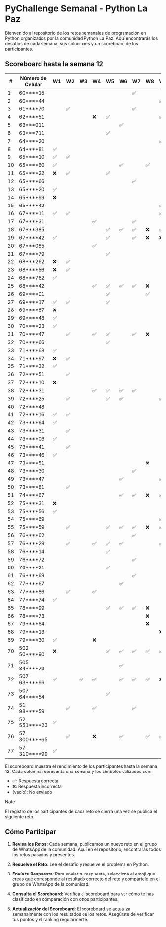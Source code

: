 # PyChallenge Semanal - Python La Paz

Bienvenido al repositorio de los retos semanales de programación en Python organizados por la comunidad Python La Paz. Aquí encontrarás los desafíos de cada semana, sus soluciones y un scoreboard de los participantes.

## Scoreboard hasta la semana 12

| #  | Número de Celular | W1 | W2 | W3 | W4 | W5 | W6 | W7 | W8 | W9 | W10| W11| W12|
|----|-------------------|----|----|----|----|----|----|----|----|----|----|----|----|
| 1  | 60****15          |    |    |    |    |    |    | ✅ |    |    |    |    |    |
| 2  | 60****44          |    |    |    |    |    |    |    |    | ✅ |    |    |    |
| 3  | 61****70          |    | ✅ |    |    |    |    | ✅ |    |    |    |    |    |
| 4  | 62****51          |    |    |    | ❌ | ✅ |    |    |    | ✅ | ✅ | ✅ | ✅ |
| 5  | 63***011          |    |    |    |    |    | ✅ |    |    |    |    |    |    |
| 6  | 63***711          |    |    |    |    | ✅ |    |    |    |    |    |    |    |
| 7  | 64****20          |    |    |    |    |    |    |    |    | ✅ |    |    |    |
| 8  | 64****81          | ✅ |    |    |    |    |    |    |    |    |    |    |    |
| 9  | 65****10          | ✅ | ✅ |    |    |    |    |    |    |    |    |    |    |
| 10 | 65****60          | ✅ |    |    |    |    | ✅ |    | ✅ |    |    |    |    |
| 11 | 65****22          | ❌ | ✅ |    |    | ✅ |    |    |    |    |    |    |    |
| 12 | 65****66          |    |    |    |    |    |    | ✅ |    |    |    |    |    |
| 13 | 65****20          | ✅ |    |    |    |    |    |    |    |    |    |    |    |
| 14 | 65****99          | ❌ |    |    |    |    |    |    |    |    |    |    |    |
| 15 | 65****42          |    |    |    |    |    |    |    |    | ✅ |    |    |    |
| 16 | 67****11          | ✅ | ✅ |    |    |    |    |    |    | ✅ |    | ✅ |    |
| 17 | 67****31          |    |    |    | ✅ |    |    | ✅ |    |    |    |    |    |
| 18 | 67***385          |    |    |    |    | ✅ | ✅ | ✅ | ❌ | ✅ |    | ✅ |    |
| 19 | 67****42          | ✅ |    |    |    | ✅ |    | ✅ | ❌ | ❌ |    | ✅ |    |
| 20 | 67***085          |    |    |    | ✅ |    |    |    |    |    |    |    |    |
| 21 | 67****79          |    |    |    |    | ✅ |    |    |    |    |    |    |    |
| 22 | 68***262          | ❌ | ✅ |    |    |    |    |    |    |    |    |    |    |
| 23 | 68****56          | ❌ | ✅ |    |    |    |    |    |    |    |    |    |    |
| 24 | 68***762          | ✅ |    |    |    |    |    |    |    |    |    |    |    |
| 25 | 68****42          |    |    |    | ✅ | ✅ | ✅ | ✅ | ❌ |    |    |    |    |
| 26 | 69****01          |    |    |    |    | ✅ |    |    | ✅ |    |    |    |    |
| 27 | 69****17          | ✅ | ✅ |    |    | ✅ |    |    |    |    |    |    |    |
| 28 | 69****87          | ❌ |    |    |    |    |    |    |    |    |    |    |    |
| 29 | 69****48          | ✅ |    |    |    |    |    |    |    |    |    |    |    |
| 30 | 70****23          | ✅ |    |    |    |    |    |    |    |    |    |    |    |
| 31 | 70****47          |    | ✅ |    | ✅ | ✅ |    | ✅ | ❌ |    |    |    |    |
| 32 | 70****66          |    |    |    |    | ✅ |    |    |    |    |    |    |    |
| 33 | 71****68          | ✅ |    |    |    |    |    |    |    |    |    |    |    |
| 34 | 71****97          | ❌ | ✅ |    |    |    |    |    |    |    |    |    | ✅ |
| 35 | 71****32          | ✅ |    |    |    |    |    |    |    |    |    |    |    |
| 36 | 72****51          |    | ✅ |    |    |    |    |    |    |    |    |    |    |
| 37 | 72****10          | ❌ |    |    |    |    |    |    |    |    |    |    |    |
| 38 | 72****31          |    |    |    | ✅ | ✅ | ✅ | ✅ |    |    |    |    |    |
| 39 | 72****25          |    | ✅ |    |    | ✅ | ✅ |    |    | ✅ |    |    |    |
| 40 | 72****48          |    |    |    |    |    |    |    |    |    | ✅ | ✅ |    |
| 41 | 72****16          | ✅ | ✅ |    |    |    |    |    |    |    |    |    |    |
| 42 | 73****64          | ✅ |    |    |    |    |    |    |    |    |    |    |    |
| 43 | 73****31          |    | ✅ |    |    |    |    |    |    |    |    |    |    |
| 44 | 73****06          | ✅ |    |    |    |    |    |    |    |    |    |    |    |
| 45 | 73****41          |    | ✅ |    |    |    |    |    |    |    |    |    |    |
| 46 | 73****46          | ✅ |    |    |    |    |    |    |    |    |    |    |    |
| 47 | 73****51          |    |    |    |    |    |    |    | ❌ |    |    |    |    |
| 48 | 73****30          |    |    |    |    |    |    | ✅ |    |    |    |    |    |
| 49 | 73****47          |    |    |    |    |    | ✅ |    |    | ✅ |    |    |    |
| 50 | 73****81          |    | ✅ |    |    |    |    |    |    |    |    |    |    |
| 51 | 74****67          |    |    |    |    |    | ✅ | ✅ | ❌ | ✅ |    | ✅ | ✅ |
| 52 | 75****31          | ❌ |    |    |    |    |    |    |    |    |    |    |    |
| 53 | 75****56          | ✅ |    |    |    |    |    |    |    |    |    |    |    |
| 54 | 75****69          |    |    |    |    |    |    |    |    | ✅ |    |    |    |
| 55 | 75****59          |    | ✅ |    |    | ✅ | ✅ | ✅ | ❌ | ✅ | ✅ | ✅ |    |
| 56 | 76****62          |    |    |    |    |    |    | ✅ |    |    |    |    |    |
| 57 | 76****29          |    | ✅ |    | ✅ | ✅ | ✅ |    |    | ✅ |    | ✅ | ✅ |
| 58 | 76****14          |    |    |    |    | ✅ |    |    |    |    |    |    |    |
| 59 | 76****72          |    |    |    |    |    |    | ✅ |    |    |    |    |    |
| 60 | 76****21          |    |    |    |    | ✅ |    |    |    |    |    |    |    |
| 61 | 76****69          |    |    |    |    |    |    | ✅ |    |    |    |    |    |
| 62 | 77****67          |    |    |    |    |    | ✅ |    |    |    |    |    |    |
| 63 | 77****86          |    | ✅ |    | ✅ |    |    |    |    |    |    |    |    |
| 64 | 77****74          | ✅ |    |    |    |    |    |    |    |    |    |    |    |
| 65 | 78****99          |    |    |    |    | ✅ | ✅ | ✅ | ❌ |    |    |    |    |
| 66 | 78****73          |    |    |    |    |    |    |    | ❌ |    |    |    |    |
| 67 | 79****64          |    |    |    |    |    |    |    | ❌ |    |    |    |    |
| 68 | 79****13          |    |    |    |    |    |    |    |    | ❌ |    |    |    |
| 69 | 79****30          | ✅ |    |    | ❌ |    |    |    |    |    |    |    |    |
| 70 | 502 50****90      | ❌ |    |    |    | ✅ | ✅ | ✅ | ✅ | ✅ | ✅ | ✅ |    |
| 71 | 505 84****79      |    |    |    |    |    | ✅ |    |    |    |    |    |    |
| 72 | 507 63****96      | ✅ |    | ✅ | ✅ |    | ✅ | ✅ | ✅ | ❌ |    |    | ✅ |
| 73 | 507 64****54      |    |    |    |    | ✅ |    |    |    |    |    |    |    |
| 74 | 51 98****59       |    | ✅ |    | ✅ |    |    | ✅ |    |    |    |    |    |
| 75 | 52 551****23      | ✅ |    |    |    |    |    |    |    |    |    |    |    |
| 76 | 57 300****65      |    | ✅ |    | ❌ |    | ✅ |    | ✅ | ✅ |    |    |    |
| 77 | 57 310****99      | ✅ |    |    |    |    |    |    |    |    |    |    | ✅ |

El scoreboard muestra el rendimiento de los participantes hasta la semana 12. Cada columna representa una semana y los símbolos utilizados son:

- ✅: Respuesta correcta
- ❌: Respuesta incorrecta
- (vacío): No enviado


> [!NOTE]
> El registro de los participantes de cada reto se cierra una vez se publica el siguiente reto.


## Cómo Participar

1. **Revisa los Retos**: Cada semana, publicamos un nuevo reto en el grupo de WhatsApp de la comunidad. Aquí en el repositorio, encontrarás todos los retos pasados y presentes.

2. **Resuelve el Reto**: Lee el desafío y resuelve el problema en Python.

3. **Envía tu Respuesta**: Para enviar tu respuesta, selecciona el emoji que creas que corresponde al resultado correcto del reto y compártelo en el grupo de WhatsApp de la comunidad.

4. **Consulta el Scoreboard**: Verifica el scoreboard para ver cómo te has clasificado en comparación con otros participantes. 

5. **Actualización del Scoreboard**: El scoreboard se actualiza semanalmente con los resultados de los retos. Asegúrate de verificar tus puntos y el ranking regularmente.
